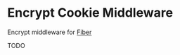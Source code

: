 # Encrypt Cookie Middleware

Encrypt middleware for [Fiber](https://github.com/gofiber/fiber)

TODO
